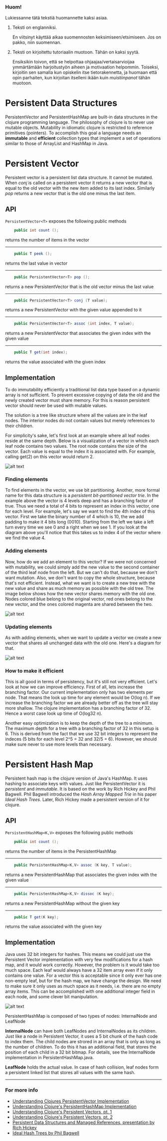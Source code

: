 ### Huom!
Lukiessanne tätä tekstiä huomannette kaksi asiaa.

1. Teksti on englanniksi.

   En viitsinyt käyttää aikaa suomennosten keksimiseen/etsimiseen.
   Jos on pakko, niin suomennan.
   
2. Teksti on kirjoitettu tutoriaalin muotoon. Tähän on kaksi syytä.

   Ensiksikin toivon, että se helpottaa ohjaajaa/vertaisarvioijaa ymmärtämään harjoitustyön aiheen ja motivaation helpommin.
   Toiseksi, kirjoitin sen samalla kun opiskelin itse tietorakennetta, ja huomaan että opin parhaiten,
   kun kirjoitan itselleni ikään kuin *muistiinpanot* tähän muotoon.

# Persistent Data Structures
   PersistentVector and PersistentHashMap are built-in data structures in the clojure programming language.
   The philosophy of clojure is to never use mutable objects. Mutability in idiomatic clojure
   is restricted to reference primitives (pointers). To accomplish this goal a language needs an **immutable**
   and **efficient** collection types that implement a set of operations similar to those of ArrayList and HashMap in Java.

# Persistent Vector
   Persistent vector is a persistent list data structure. It cannot be mutated. When *conj* is called on a persistent vector it returns a new vector that is equal to the old vector with the new item added to its last index. Similarly *pop*
   returns a new vector that is the old one minus the last item.

## API

`PersistentVector<T>` exposes the following public methods


```java
    public int count ();
```
returns the number of items in the vector

***

```java
    public T peek ();
```
returns the last value in vector

***

```java
    public PersistentVector<T> pop ();
```
returns a new PersistentVector<T> that is the old vector minus the last value

***

```java
    public PersistentVector<T> conj (T value);
```
returns a new PersistentVector with the given value appended to it

***

```java
    public PersistentVector<T> assoc (int index, T value);
```
returns a new PersistentVector that associates the given index with the given value

***

```java
    public T get(int index);
```
returns the value associated with the given index

## Implementation

To do immutability efficiently a traditional list data type based on a dynamic array is not sufficient.
To prevent excessive copying of data the old and the newly created vector must share memory.
For this is reason persistent vector should never be used with mutable values.

The solution is a tree like structure where all the values are in the leaf nodes. The interior nodes
do not contain values but merely references to their children.

For simplicity's sake, let's first look at an example where all leaf nodes reside at the same depth.
Below is a visualization of a vector in which each leaf node contains two values. The root node contains the size of the vector.
Each value is equal to the index it is associated with. For example, calling get(2) on this vector would return 2.

![alt text](https://dl.dropboxusercontent.com/u/56014373/persistent%20vector.jpeg "Structure of a persistent vector")

### Finding elements

To find elements in the vector, we use bit partitioning. Another, more formal name for
this data structure is a *persistent bit-partitioned vector trie*. In the example above the vector is 4 levels deep
and has a branching factor of true. Thus we need a total of 4 bits to represent an index in this vector,
one for each level. For example, let's say we want to find the 4th index of this vector. First we take the binary
number of 4 which is 10, the we add padding to make it 4 bits long (0010). Starting from the left we take a left
turn every time we see 0 and a right when we see 1. If you look at the diagram above you'll notice that this takes
us to index 4 of the vector where we find the value 4.

### Adding elements

Now, how do we add an element to this vector? If we were not concerned with mutability,
we could simply add the new value to the second container of the third leaf node from the left. But we can't do that,
because we don't want mutation. Also, we don't want to copy the whole structure, because that's not efficient.
Instead, what we want is to create a new tree with the new value and share as much memory as possible with the old tree.
The image below shows how the new vector shares memory with the old one. Nodes colored blue belong to the original vector,
red ones belong to the new vector, and the ones colored magenta are shared between the two.

![alt text](https://dl.dropboxusercontent.com/u/56014373/adding%20to%20the%20vector.jpeg "adding to a persistent vector")

### Updating elements

As with adding elements, when we want to update a vector we create a new vector
that shares all unchanged data with the old one. Here's a diagram for that.

![alt text](https://dl.dropboxusercontent.com/u/56014373/updating%20vector.jpeg "updating a persistent vector")

### How to make it efficient

This is all good in terms of persistency, but it's still not very efficient. Let's look at how we can improve efficiency.
First of all, lets increase the branching factor. Our current implementation only has two elements per node.
That means the look up time for any element would be O(log n). If we increase the branching factor we are already
better off as the tree will stay more shallow. The clojure implementation has a branching factor of 32. Hence a worst case look up time of O(log32 n).

Another easy optimization is to keep the depth of the tree to a minimum. The maximum depth for a tree with a branching
factor of 32 in this setup is 6. This is derived from the fact that we use 32 bit integers to represent the indeces
(5 bits for each level 2^5 = 32 and 32/5 = 6). However, we should make sure never to use more levels than necessary.

# Persistent Hash Map

Persistent hash map is the clojure version of Java's HashMap. It uses hashing to associate keys with values.
Just like PersistentVector it is *persistent* and *immutable*. It is based on the work by Rich Hickey and Phil Bagwell.
Phil Bagwell introduced the *Hash Array Mapped Trie* in his paper *Ideal Hash Trees*. Later, Rich Hickey made a persistent
version of it for clojure.

## API

`PersistentHashMap<K,V>` exposes the following public methods


```java
    public int count ();
```
returns the number of items in the PersistentHashMap

***

```java
    public PersistentHashMap<K,V> assoc (K key, T value);
```
returns a new PersistentHashMap that associates the given index with the given value

***

```java
    public PersistentHashMap<K,V> dissoc (K key);
```
returns a new PersistentHashMap without the given key

***

```java
    public T get(K key);
```
returns the value associated with the given key

## Implementation

Java uses 32 bit integers for hashes. This means we could just use the Persistent Vector implementation with very few modifications for a hash map, and it would work
correctly. However, the problem is it would take too much space. Each leaf would always have a 32 item array even if it only contains one value. For a vector this
is acceptable since it only ever has one non-empty leaf, but for the hash map, we have change the design. We need to make sure it only uses as much space as it needs,
i.e. there are no empty array items. This can be accomplished with one additional integer field in each node, and some clever bit manipulation.

![alt text](https://dl.dropboxusercontent.com/u/56014373/PHM%20-%20New%20Page.jpeg "persistent hash map")

PersistentHashMap is composed of two types of nodes: InternalNode and LeafNode

**InternalNode** can have both LeafNodes and InternalNodes as its children. Just like a node in Persistent Vector, it uses a 5 bit chunk
of the hash code to index them. The child nodes are strored in an array that is only as long as the number of children. To do this it has
an additional field, that stores the position of each child in a 32 bit bitmap. For details, see the InternalNode implementation in PersistentHashMap.java.

**LeafNode** holds the actual value. In case of hash collision, leaf nodes form a persistent linked list that stores all values with the same hash.

***

### For more info

* [Understanding Clojures PersistentVector Implementation](http://blog.higher-order.net/2009/02/01/understanding-clojures-persistentvector-implementation)
* [Understanding Clojure's PersistentHashMap Implementation](http://blog.higher-order.net/2009/09/08/understanding-clojures-persistenthashmap-deftwice.html)
* [Understanding Clojure's Persistent Vectors, pt. 1](http://hypirion.com/musings/understanding-persistent-vector-pt-1)
* [Understanding Clojure's Persistent Vectors, pt. 2](http://hypirion.com/musings/understanding-persistent-vector-pt-2)
* [Persistent Data Structures and Managed References, presentation by Rich Hickey](http://www.infoq.com/presentations/Value-Identity-State-Rich-Hickey)
* [Ideal Hash Trees by Phil Bagwell](http://lampwww.epfl.ch/papers/idealhashtrees.pdf)

